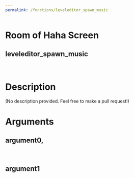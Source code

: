 ```yaml
---
permalink: /functions/leveleditor_spawn_music
---
```

# Room of Haha Screen  
## leveleditor_spawn_music  
&nbsp;  
# Description  
(No description provided. Feel free to make a pull request!) 
&nbsp;  
# Arguments
## argument0, 

&nbsp;  
## argument1

&nbsp;  


